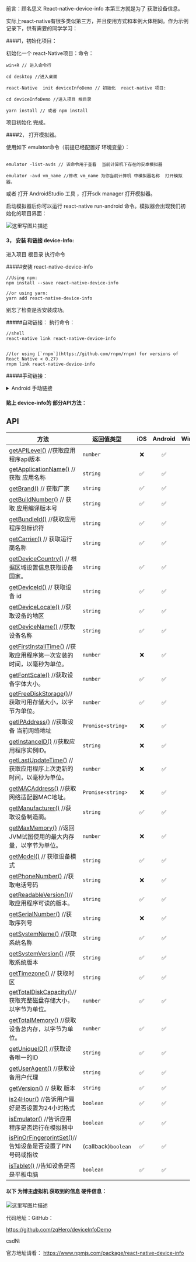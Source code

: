 
前言：顾名思义 React-native-device-info 本第三方就是为了 获取设备信息。

实际上react-native有很多类似第三方，并且使用方式和本例大体相同。作为示例记录下，供有需要的同学学习：

####1，初始化项目：

初始化一个 react-Native项目：命令：

```
win+R // 进入命令行

cd desktop //进入桌面

react-Native  init deviceInfoDemo // 初始化  react-native 项目:

cd deviceInfoDemo //进入项目 根目录

yarn install // 或者 npm install 

```

项目初始化 完成。

####2，  打开模拟器。

使用如下 emulator命令（前提已经配置好 环境变量）：

```

emulator -list-avds // 该命令用于查看  当前计算机下存在的安卓模拟器 

emulator -avd vm_name //修改 vm_name 为你当前计算机 中模拟器名称  打开模拟器。

```

或者  打开 AndroidStudio  工具 ，打开sdk manager  打开模拟器。

启动模拟器后你可以运行  react-native run-android   命令。模拟器会出现我们初始化的项目界面：

![这里写图片描述](//img-blog.csdn.net/20180321150951801?watermark/2/text/Ly9ibG9nLmNzZG4ubmV0L3UwMTMyMzMwOTc=/font/5a6L5L2T/fontsize/400/fill/I0JBQkFCMA==/dissolve/70)


#### 3， 安装  和链接 device-Info:

进入项目  根目录 执行命令 

#####安装  react-native-device-info

```
//Using npm:
npm install --save react-native-device-info

//or using yarn:
yarn add react-native-device-info
```

别忘了检查是否安装成功。


#####自动链接：
执行命令：
```
//shell
react-native link react-native-device-info


//(or using [`rnpm`](https://github.com/rnpm/rnpm) for versions of React Native < 0.27) 
rnpm link react-native-device-info

```

#####手动链接：

<details>
    <summary>Android 手动链接</summary>

* 打开   `android/build.gradle`:

```gradle
...
  ext {
    // dependency versions
    googlePlayServicesVersion = "<Your Services Version>"
  }
...
```

* 进入   `android/app/build.gradle`:  添加 device-info 依赖

```diff
dependencies {
    ...
    compile "com.facebook.react:react-native:+"  // From node_modules
+   compile project(':react-native-device-info')
}
```

* 进入 `android/settings.gradle`:  指定 device-info 目录

```diff
...
include ':app'
+ include ':react-native-device-info'
+ project(':react-native-device-info').projectDir = new File(rootProject.projectDir, '../node_modules/react-native-device-info/android')
```

#### 对于  React Native 0.29+  还需：

* 进入 `MainApplication.java`:

```diff
+ import com.learnium.RNDeviceInfo.RNDeviceInfo;

  public class MainApplication extends Application implements ReactApplication {
    //......

    @Override
    protected List<ReactPackage> getPackages() {
      return Arrays.<ReactPackage>asList(
+         new RNDeviceInfo(),  //添加 此行
          new MainReactPackage()
      );
    }

    ......
  }
```

#### 对于低版本  React Native:

* 进入 `MainActivity.java`:  主界面

```diff
+ import com.learnium.RNDeviceInfo.RNDeviceInfo;

  public class MainActivity extends ReactActivity {
    ......

    @Override
    protected List<ReactPackage> getPackages() {
      return Arrays.<ReactPackage>asList(
+       new RNDeviceInfo(),  //添加  moudle
        new MainReactPackage()
      );
    }
  }
```

其他 平台不在赘述。 读者可参考 文末官方地址链接。

</details>


#### 贴上    device-info的  部分API方法：

## API

| 方法| 返回值类型     |  iOS | Android | Windows | Since  |
| ------------------------------------------------- | ------------------- | :--: | :-----: | :-----: | ------ |
| [getAPILevel()](#getapilevel)   //获取应用程序api版本                  | `number`            |  ❌  |   ✅    |   ❌    | 0.12.0 |
| [getApplicationName()](#getapplicationname) //获取 应用名称     | `string`            |  ✅  |   ✅    |   ✅    | 0.14.0 |
| [getBrand()](#getbrand) // 获取厂家                         | `string`            |  ✅  |   ✅    |   ✅    | 0.9.3  |
| [getBuildNumber()](#getbuildnumber) // 获取 应用编译版本号              | `string`            |  ✅  |   ✅    |   ✅    | ?      |
| [getBundleId()](#getbundleid)   //获取应用程序包标识符                  | `string`            |  ✅  |   ✅    |   ✅    | ?      |
| [getCarrier()](#getcarrier) // 获取运行商名称                      | `string`            |  ✅  |   ✅    |   ❌    | 0.13.0 |
| [getDeviceCountry()](#getdevicecountry) // 根据区域设置信息获取设备国家。        | `string`            |  ✅  |   ✅    |   ✅    | 0.9.0  |
| [getDeviceId()](#getdeviceid)   // 获取设备 id                 | `string`            |  ✅  |   ✅    |   ✅    | 0.5.0  |
| [getDeviceLocale()](#getdevicelocale) //获取设备的地区           | `string`            |  ✅  |   ✅    |   ✅    | 0.7.0  |
| [getDeviceName()](#getdevicename) //获取设备名称              | `string`            |  ✅  |   ✅    |   ✅    | ?      |
| [getFirstInstallTime()](#getfirstinstalltime) //获取应用程序第一次安装的时间，以毫秒为单位。     | `number`            |  ❌  |   ✅    |   ❌    | 0.12.0 |
| [getFontScale()](#getfontscale)  //获取设备字体大小。               | `number`            |  ✅  |   ✅    |   ❌    | 0.15.0 |
| [getFreeDiskStorage()](#getfreediskstorage)//获取可用存储大小，以字节为单位。       | `number`            |  ✅  |   ✅    |   ❌    | 0.15.0 |
| [getIPAddress()](#getipaddress) //获取设备 当前网络地址                 | `Promise<string>`   |  ❌  |   ✅    |   ❌    | 0.12.0 |
| [getInstanceID()](#getinstanceid) //获取应用程序实例ID。                | `string`            |  ❌  |   ✅    |   ❌    | ?      |
| [getLastUpdateTime()](#getlastupdatetime) //获取应用程序上次更新的时间，以毫秒为单位。         | `number`            |  ❌  |   ✅    |   ❌    | 0.12.0 |
| [getMACAddress()](#getmacaddress) //获取网络适配器MAC地址。               | `Promise<string>`   |  ❌  |   ✅    |   ❌    | 0.12.0 |
| [getManufacturer()](#getmanufacturer) //获取设备制造商。            | `string`            |  ✅  |   ✅    |   ✅    | ?      |
| [getMaxMemory()](#getmaxmemory) //返回JVM试图使用的最大内存量，以字节为单位。                 | `number`            |  ❌  |   ✅    |   ❌    | 0.14.0 |
| [getModel()](#getmodel) // 获取设备模式                          | `string`            |  ✅  |   ✅    |   ✅    | ?      |
| [getPhoneNumber()](#getphonenumber) //获取电话号码              | `string`            |  ❌  |   ✅    |   ❌    | 0.12.0 |
| [getReadableVersion()](#getreadableversion)//取应用程序可读的版本。       | `string`            |  ✅  |   ✅    |   ✅    | ?      |
| [getSerialNumber()](#getserialnumber) //获取序列号            | `string`            |  ❌  |   ✅    |   ❌    | 0.12.0 |
| [getSystemName()](#getsystemname) //获取系统名称                | `string`            |  ✅  |   ✅    |   ✅    | ?      |
| [getSystemVersion()](#getsystemversion) //获取系统版本         | `string`            |  ✅  |   ✅    |   ✅    | ?      |
| [getTimezone()](#gettimezone)  // 获取时区                   | `string`            |  ✅  |   ✅    |   ✅    | ?      |
| [getTotalDiskCapacity()](#gettotaldiskcapacity)//获取完整磁盘存储大小，以字节为单位。   | `number`            |  ✅  |   ✅    |   ❌    | 0.15.0 |
| [getTotalMemory()](#gettotalmemory) //获取设备总内存，以字节为单位。             | `number`            |  ✅  |   ✅    |   ❌    | 0.14.0 |
| [getUniqueID()](#getuniqueid) //获取设备唯一的ID                     | `string`            |  ✅  |   ✅    |   ✅    | ?      |
| [getUserAgent()](#getuseragent) //获取设备用户代理                  | `string`            |  ✅  |   ✅    |   ❌    | 0.7.0  |
| [getVersion()](#getversion) // 获取 版本                     | `string`            |  ✅  |   ✅    |   ✅    | ?      |
| [is24Hour()](#is24hour) //告诉用户偏好是否设置为24小时格式                           | `boolean`           |  ✅  |   ✅    |   ✅    | 0.13.0 |
| [isEmulator()](#isemulator)  //告诉应用程序是否运行在模拟器中                     | `boolean`           |  ✅  |   ✅    |   ✅    | ?      |
| [isPinOrFingerprintSet()](#ispinorfingerprintset)//告知设备是否设置了PIN号码或指纹 | (callback)`boolean` |  ✅  |   ✅    |   ❌    | 0.10.1 |
| [isTablet()](#istablet) //告知设备是否是平板电脑                          | `boolean`           |  ✅  |   ✅    |   ✅    | ?      |


####  以下 为博主虚拟机  获取到的信息 硬件信息：

![这里写图片描述](//img-blog.csdn.net/20180321164935568?watermark/2/text/Ly9ibG9nLmNzZG4ubmV0L3UwMTMyMzMwOTc=/font/5a6L5L2T/fontsize/400/fill/I0JBQkFCMA==/dissolve/70)


代码地址：GitHub：

https://github.com/zqHero/deviceInfoDemo

csdN:



官方地址请看：
https://www.npmjs.com/package/react-native-device-info
